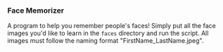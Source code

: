 ### Face Memorizer
A program to help you remember people's faces!
Simply put all the face images you'd like to learn in the `faces` directory and run the script.
All images must follow the naming format "FirstName_LastName.jpeg".
